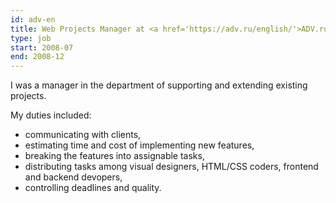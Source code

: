 ```yaml
---
id: adv-en
title: Web Projects Manager at <a href='https://adv.ru/english/'>ADV.ru</a>, Russia
type: job
start: 2008-07
end: 2008-12
---
```


I was a manager in the department of supporting and extending existing projects.

My duties included:
 
*   communicating with clients,
*   estimating time and cost of implementing new features,
*   breaking the features into assignable tasks,
*   distributing tasks among visual designers, HTML/CSS coders, frontend and backend devopers,
*   controlling deadlines and quality.
